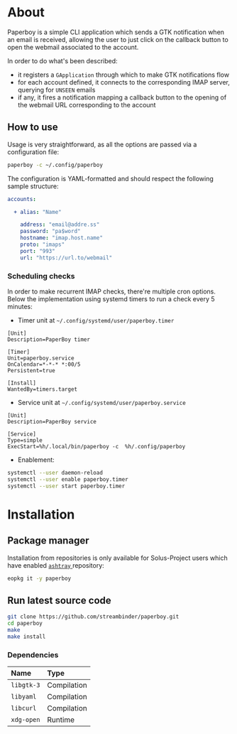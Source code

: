 # About

Paperboy is a simple CLI application which sends a GTK notification when an email is received, allowing the user to just click on the callback button to open the webmail associated to the account.

In order to do what's been described:

* it registers a `GApplication` through which to make GTK notifications flow
* for each account defined, it connects to the corresponding IMAP server, querying for `UNSEEN` emails
* if any, it fires a notification mapping a callback button to the opening of the webmail URL corresponding to the account

## How to use

Usage is very straightforward, as all the options are passed via a configuration file:

``` bash
paperboy -c ~/.config/paperboy
```

The configuration is YAML-formatted and should respect the following sample structure:

``` yaml
accounts:

  + alias: "Name"

    address: "email@addre.ss"
    password: "pa$word"
    hostname: "imap.host.name"
    proto: "imaps"
    port: "993"
    url: "https://url.to/webmail"
```

### Scheduling checks

In order to make recurrent IMAP checks, there're multiple cron options.
Below the implementation using systemd timers to run a check every 5 minutes:

* Timer unit at `~/.config/systemd/user/paperboy.timer` 

``` 
[Unit]
Description=PaperBoy timer
 
[Timer]
Unit=paperboy.service
OnCalendar=*-*-* *:00/5
Persistent=true
 
[Install]
WantedBy=timers.target
```

* Service unit at `~/.config/systemd/user/paperboy.service` 

``` 
[Unit]
Description=PaperBoy service

[Service]
Type=simple
ExecStart=%h/.local/bin/paperboy -c  %h/.config/paperboy
```

* Enablement:

``` bash
systemctl --user daemon-reload
systemctl --user enable paperboy.timer
systemctl --user start paperboy.timer
```

# Installation

## Package manager

Installation from repositories is only available for Solus-Project users which have enabled [ `ashtray` ](/doc/ashtray) repository:

``` bash
eopkg it -y paperboy
```

## Run latest source code

``` bash
git clone https://github.com/streambinder/paperboy.git
cd paperboy
make
make install
```

### Dependencies

| Name       | Type        |
| :--------- | :---------- |
| `libgtk-3` | Compilation |
| `libyaml` | Compilation |
| `libcurl` | Compilation |
| `xdg-open` | Runtime     |

